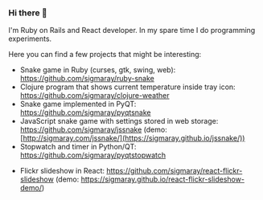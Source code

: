 ### Hi there 👋

<!--
**sigmaray/sigmaray** is a ✨ _special_ ✨ repository because its `README.md` (this file) appears on your GitHub profile. -->

I'm Ruby on Rails and React developer. In my spare time I do programming experiments.

Here you can find a few projects that might be interesting:
* Snake game in Ruby (curses, gtk, swing, web): https://github.com/sigmaray/ruby-snake
* Clojure program that shows current temperature inside tray icon: https://github.com/sigmaray/clojure-weather
* Snake game implemented in PyQT: https://github.com/sigmaray/pyqtsnake
* JavaScript snake game with settings stored in web storage: https://github.com/sigmaray/jssnake (demo: [http://sigmaray.com/jssnake/](https://sigmaray.github.io/jssnake/))
* Stopwatch and timer in Python/QT: https://github.com/sigmaray/pyqtstopwatch
<!-- * RSS reader implented in Ruby on Rails: https://github.com/sigmaray/rails-rss-reader -->
* Flickr slideshow in React: https://github.com/sigmaray/react-flickr-slideshow (demo: https://sigmaray.github.io/react-flickr-slideshow-demo/)
<!-- * Random street view: https://github.com/sigmaray/sigmageo-ruby (demo: https://sigmageo.herokuapp.com/) -->
